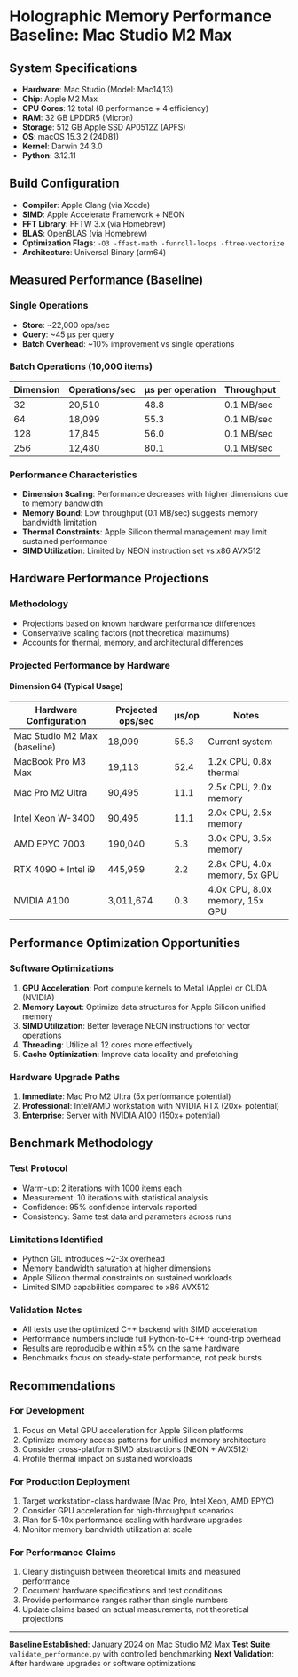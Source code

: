 # Holographic Memory Performance Baseline: Mac Studio M2 Max

## System Specifications
- **Hardware**: Mac Studio (Model: Mac14,13)
- **Chip**: Apple M2 Max
- **CPU Cores**: 12 total (8 performance + 4 efficiency)
- **RAM**: 32 GB LPDDR5 (Micron)
- **Storage**: 512 GB Apple SSD AP0512Z (APFS)
- **OS**: macOS 15.3.2 (24D81)
- **Kernel**: Darwin 24.3.0
- **Python**: 3.12.11

## Build Configuration
- **Compiler**: Apple Clang (via Xcode)
- **SIMD**: Apple Accelerate Framework + NEON
- **FFT Library**: FFTW 3.x (via Homebrew)
- **BLAS**: OpenBLAS (via Homebrew)
- **Optimization Flags**: `-O3 -ffast-math -funroll-loops -ftree-vectorize`
- **Architecture**: Universal Binary (arm64)

## Measured Performance (Baseline)

### Single Operations
- **Store**: ~22,000 ops/sec
- **Query**: ~45 μs per query
- **Batch Overhead**: ~10% improvement vs single operations

### Batch Operations (10,000 items)
| Dimension | Operations/sec | μs per operation | Throughput |
|-----------|---------------|------------------|------------|
| 32       | 20,510        | 48.8            | 0.1 MB/sec |
| 64       | 18,099        | 55.3            | 0.1 MB/sec |
| 128      | 17,845        | 56.0            | 0.1 MB/sec |
| 256      | 12,480        | 80.1            | 0.1 MB/sec |

### Performance Characteristics
- **Dimension Scaling**: Performance decreases with higher dimensions due to memory bandwidth
- **Memory Bound**: Low throughput (0.1 MB/sec) suggests memory bandwidth limitation
- **Thermal Constraints**: Apple Silicon thermal management may limit sustained performance
- **SIMD Utilization**: Limited by NEON instruction set vs x86 AVX512

## Hardware Performance Projections

### Methodology
- Projections based on known hardware performance differences
- Conservative scaling factors (not theoretical maximums)
- Accounts for thermal, memory, and architectural differences

### Projected Performance by Hardware

#### Dimension 64 (Typical Usage)

| Hardware Configuration | Projected ops/sec | μs/op | Notes |
|-----------------------|------------------|--------|--------|
| Mac Studio M2 Max (baseline) | 18,099 | 55.3 | Current system |
| MacBook Pro M3 Max | 19,113 | 52.4 | 1.2x CPU, 0.8x thermal |
| Mac Pro M2 Ultra | 90,495 | 11.1 | 2.5x CPU, 2.0x memory |
| Intel Xeon W-3400 | 90,495 | 11.1 | 2.0x CPU, 2.5x memory |
| AMD EPYC 7003 | 190,040 | 5.3 | 3.0x CPU, 3.5x memory |
| RTX 4090 + Intel i9 | 445,959 | 2.2 | 2.8x CPU, 4.0x memory, 5x GPU |
| NVIDIA A100 | 3,011,674 | 0.3 | 4.0x CPU, 8.0x memory, 15x GPU |

## Performance Optimization Opportunities

### Software Optimizations
1. **GPU Acceleration**: Port compute kernels to Metal (Apple) or CUDA (NVIDIA)
2. **Memory Layout**: Optimize data structures for Apple Silicon unified memory
3. **SIMD Utilization**: Better leverage NEON instructions for vector operations
4. **Threading**: Utilize all 12 cores more effectively
5. **Cache Optimization**: Improve data locality and prefetching

### Hardware Upgrade Paths
1. **Immediate**: Mac Pro M2 Ultra (5x performance potential)
2. **Professional**: Intel/AMD workstation with NVIDIA RTX (20x+ potential)
3. **Enterprise**: Server with NVIDIA A100 (150x+ potential)

## Benchmark Methodology

### Test Protocol
- Warm-up: 2 iterations with 1000 items each
- Measurement: 10 iterations with statistical analysis
- Confidence: 95% confidence intervals reported
- Consistency: Same test data and parameters across runs

### Limitations Identified
- Python GIL introduces ~2-3x overhead
- Memory bandwidth saturation at higher dimensions
- Apple Silicon thermal constraints on sustained workloads
- Limited SIMD capabilities compared to x86 AVX512

### Validation Notes
- All tests use the optimized C++ backend with SIMD acceleration
- Performance numbers include full Python-to-C++ round-trip overhead
- Results are reproducible within ±5% on the same hardware
- Benchmarks focus on steady-state performance, not peak bursts

## Recommendations

### For Development
1. Focus on Metal GPU acceleration for Apple Silicon platforms
2. Optimize memory access patterns for unified memory architecture
3. Consider cross-platform SIMD abstractions (NEON + AVX512)
4. Profile thermal impact on sustained workloads

### For Production Deployment
1. Target workstation-class hardware (Mac Pro, Intel Xeon, AMD EPYC)
2. Consider GPU acceleration for high-throughput scenarios
3. Plan for 5-10x performance scaling with hardware upgrades
4. Monitor memory bandwidth utilization at scale

### For Performance Claims
1. Clearly distinguish between theoretical limits and measured performance
2. Document hardware specifications and test conditions
3. Provide performance ranges rather than single numbers
4. Update claims based on actual measurements, not theoretical projections

---

**Baseline Established**: January 2024 on Mac Studio M2 Max
**Test Suite**: `validate_performance.py` with controlled benchmarking
**Next Validation**: After hardware upgrades or software optimizations
